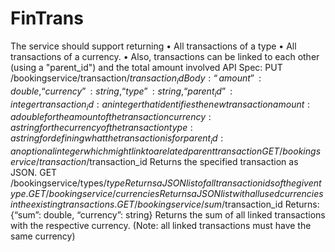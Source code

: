 # FinTrans
The service should support returning • All transactions of a type • All transactions of a currency. • Also, transactions can be linked to each other (using a "parent_id") and the total amount involved
API Spec:
PUT /bookingservice/transaction/$transaction_id
Body: {“amount”: double, “currency”: string, “type”: string, “parent_id”: integer}
transaction_id: an integer that identifies the new transaction
amount: a double for the amount of the transaction
currency: a string for the currency of the transaction
type: a string for defining what the transaction is for
parent_id: an optional integer which might link to a related parent transaction
GET /bookingservice/transaction/$transaction_id
Returns the specified transaction as JSON.
GET /bookingservice/types/$type
Returns a JSON list of all transaction ids of the given type.
GET /bookingservice/currencies
Returns a JSON list with all used currencies in the existing transactions.
GET /bookingservice/sum/$transaction_id
Returns: {“sum”: double, “currency”: string}
Returns the sum of all linked transactions with the respective currency.
(Note: all linked transactions must have the same currency)
